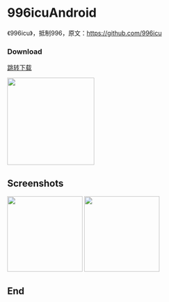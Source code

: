 # 996icuAndroid

《996icu》，抵制996，原文：https://github.com/996icu

### Download

[跳转下载](https://fir.im/996icu)

<a href="https://fir.im/996icu">
    <img width="200" height=“200” src="https://github.com/zhao-mingjian/996icuAndroid/tree/master/app/src/main/res/drawable-xxhdpi/app_icon.png"></img>
</a>

## Screenshots

<img width="173" height=“274” src="https://github.com/zhao-mingjian/996icuAndroid/tree/master/app/Screenshot_2019-04-09-01.icu.png"></img>
<img width="173" height=“274” src="https://github.com/zhao-mingjian/996icuAndroid/tree/master/app/Screenshot_2019-04-09-02.icu.png"></img>

## End

